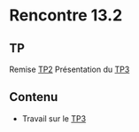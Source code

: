 # Rencontre 13.2

## TP
Remise [TP2](/tp/tp2) 
Présentation du [TP3](/tp/tp3)

## Contenu
- Travail sur le [TP3](/tp/tp3)
